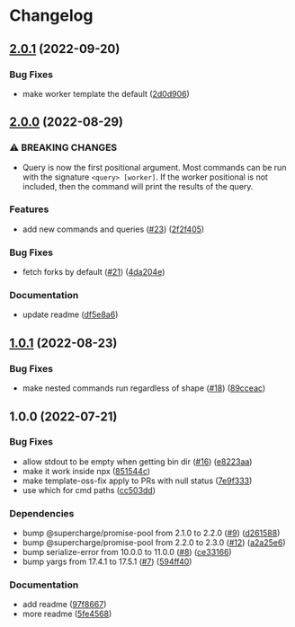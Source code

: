 # Changelog

## [2.0.1](https://github.com/npm/stafftools/compare/v2.0.0...v2.0.1) (2022-09-20)


### Bug Fixes

* make worker template the default ([2d0d906](https://github.com/npm/stafftools/commit/2d0d906530292c5a13f767c59a099e1518d6d7c2))

## [2.0.0](https://github.com/npm/stafftools/compare/v1.0.1...v2.0.0) (2022-08-29)


### ⚠ BREAKING CHANGES

* Query is now the first positional argument. Most commands can be run with the signature `<query> [worker]`. If the worker positional is not included, then the command will print the results of the query.

### Features

* add new commands and queries ([#23](https://github.com/npm/stafftools/issues/23)) ([2f2f405](https://github.com/npm/stafftools/commit/2f2f405331627e70c35c29423e4c3ee3c1d24609))


### Bug Fixes

* fetch forks by default ([#21](https://github.com/npm/stafftools/issues/21)) ([4da204e](https://github.com/npm/stafftools/commit/4da204e12419f002db45fdfbad71125c671bc619))


### Documentation

* update readme ([df5e8a6](https://github.com/npm/stafftools/commit/df5e8a6dee85ff5af75936e110643726af745e64))

## [1.0.1](https://github.com/npm/stafftools/compare/v1.0.0...v1.0.1) (2022-08-23)


### Bug Fixes

* make nested commands run regardless of shape ([#18](https://github.com/npm/stafftools/issues/18)) ([89cceac](https://github.com/npm/stafftools/commit/89cceac892b027dff70263b0f37d9241b849d2df))

## 1.0.0 (2022-07-21)


### Bug Fixes

* allow stdout to be empty when getting bin dir ([#16](https://github.com/npm/stafftools/issues/16)) ([e8223aa](https://github.com/npm/stafftools/commit/e8223aaba3874c42fed7056d8d78a69cda8ed14f))
* make it work inside npx ([851544c](https://github.com/npm/stafftools/commit/851544c93cbb516919b9fdc37fada2fdb84f3d2a))
* make template-oss-fix apply to PRs with null status ([7e9f333](https://github.com/npm/stafftools/commit/7e9f333f756190c9b8c42d53824cc36d84c5b797))
* use which for cmd paths ([cc503dd](https://github.com/npm/stafftools/commit/cc503dd8c4c11c0167a8370f7d044259ca848239))


### Dependencies

* bump @supercharge/promise-pool from 2.1.0 to 2.2.0 ([#9](https://github.com/npm/stafftools/issues/9)) ([d261588](https://github.com/npm/stafftools/commit/d261588c2efa081f6c4303c081239d8565101ead))
* bump @supercharge/promise-pool from 2.2.0 to 2.3.0 ([#12](https://github.com/npm/stafftools/issues/12)) ([a2a25e6](https://github.com/npm/stafftools/commit/a2a25e6fa89a8baffcfcd37ff173454176cd9a4e))
* bump serialize-error from 10.0.0 to 11.0.0 ([#8](https://github.com/npm/stafftools/issues/8)) ([ce33166](https://github.com/npm/stafftools/commit/ce33166a4e05c8e44b45fc7ef0877722f1bb6be3))
* bump yargs from 17.4.1 to 17.5.1 ([#7](https://github.com/npm/stafftools/issues/7)) ([594ff40](https://github.com/npm/stafftools/commit/594ff4006fd3312015fda645ecef1e2128e0a617))


### Documentation

* add readme ([97f8667](https://github.com/npm/stafftools/commit/97f86676ed245caf1f5667cbfe57af3888576356))
* more readme ([5fe4568](https://github.com/npm/stafftools/commit/5fe45687ae379020c91bb8b2b7f90db54c646cc3))

